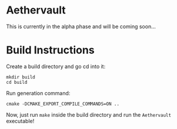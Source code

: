 # Aethervault
This is currently in the alpha phase and will be coming soon...

# Build Instructions
Create a build directory and go cd into it:
```
mkdir build
cd build
```

Run generation command:
```
cmake -DCMAKE_EXPORT_COMPILE_COMMANDS=ON ..
```

Now, just run `make` inside the build directory and run the `Aethervault` executable!

